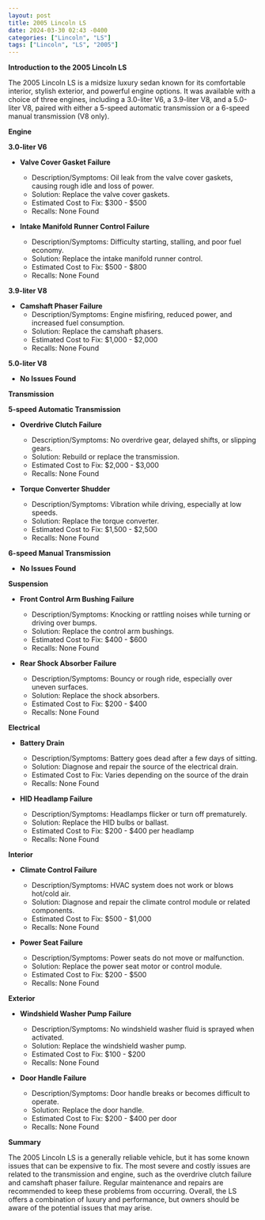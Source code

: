```yaml
---
layout: post
title: 2005 Lincoln LS
date: 2024-03-30 02:43 -0400
categories: ["Lincoln", "LS"]
tags: ["Lincoln", "LS", "2005"]
---
```

**Introduction to the 2005 Lincoln LS**

The 2005 Lincoln LS is a midsize luxury sedan known for its comfortable interior, stylish exterior, and powerful engine options. It was available with a choice of three engines, including a 3.0-liter V6, a 3.9-liter V8, and a 5.0-liter V8, paired with either a 5-speed automatic transmission or a 6-speed manual transmission (V8 only).

**Engine**

**3.0-liter V6**

* **Valve Cover Gasket Failure**
    * Description/Symptoms: Oil leak from the valve cover gaskets, causing rough idle and loss of power.
    * Solution: Replace the valve cover gaskets.
    * Estimated Cost to Fix: $300 - $500
    * Recalls: None Found

* **Intake Manifold Runner Control Failure**
    * Description/Symptoms: Difficulty starting, stalling, and poor fuel economy.
    * Solution: Replace the intake manifold runner control.
    * Estimated Cost to Fix: $500 - $800
    * Recalls: None Found

**3.9-liter V8**

* **Camshaft Phaser Failure**
    * Description/Symptoms: Engine misfiring, reduced power, and increased fuel consumption.
    * Solution: Replace the camshaft phasers.
    * Estimated Cost to Fix: $1,000 - $2,000
    * Recalls: None Found

**5.0-liter V8**

* **No Issues Found**

**Transmission**

**5-speed Automatic Transmission**

* **Overdrive Clutch Failure**
    * Description/Symptoms: No overdrive gear, delayed shifts, or slipping gears.
    * Solution: Rebuild or replace the transmission.
    * Estimated Cost to Fix: $2,000 - $3,000
    * Recalls: None Found

* **Torque Converter Shudder**
    * Description/Symptoms: Vibration while driving, especially at low speeds.
    * Solution: Replace the torque converter.
    * Estimated Cost to Fix: $1,500 - $2,500
    * Recalls: None Found

**6-speed Manual Transmission**

* **No Issues Found**

**Suspension**

* **Front Control Arm Bushing Failure**
    * Description/Symptoms: Knocking or rattling noises while turning or driving over bumps.
    * Solution: Replace the control arm bushings.
    * Estimated Cost to Fix: $400 - $600
    * Recalls: None Found

* **Rear Shock Absorber Failure**
    * Description/Symptoms: Bouncy or rough ride, especially over uneven surfaces.
    * Solution: Replace the shock absorbers.
    * Estimated Cost to Fix: $200 - $400
    * Recalls: None Found

**Electrical**

* **Battery Drain**
    * Description/Symptoms: Battery goes dead after a few days of sitting.
    * Solution: Diagnose and repair the source of the electrical drain.
    * Estimated Cost to Fix: Varies depending on the source of the drain
    * Recalls: None Found

* **HID Headlamp Failure**
    * Description/Symptoms: Headlamps flicker or turn off prematurely.
    * Solution: Replace the HID bulbs or ballast.
    * Estimated Cost to Fix: $200 - $400 per headlamp
    * Recalls: None Found

**Interior**

* **Climate Control Failure**
    * Description/Symptoms: HVAC system does not work or blows hot/cold air.
    * Solution: Diagnose and repair the climate control module or related components.
    * Estimated Cost to Fix: $500 - $1,000
    * Recalls: None Found

* **Power Seat Failure**
    * Description/Symptoms: Power seats do not move or malfunction.
    * Solution: Replace the power seat motor or control module.
    * Estimated Cost to Fix: $200 - $500
    * Recalls: None Found

**Exterior**

* **Windshield Washer Pump Failure**
    * Description/Symptoms: No windshield washer fluid is sprayed when activated.
    * Solution: Replace the windshield washer pump.
    * Estimated Cost to Fix: $100 - $200
    * Recalls: None Found

* **Door Handle Failure**
    * Description/Symptoms: Door handle breaks or becomes difficult to operate.
    * Solution: Replace the door handle.
    * Estimated Cost to Fix: $200 - $400 per door
    * Recalls: None Found

**Summary**

The 2005 Lincoln LS is a generally reliable vehicle, but it has some known issues that can be expensive to fix. The most severe and costly issues are related to the transmission and engine, such as the overdrive clutch failure and camshaft phaser failure. Regular maintenance and repairs are recommended to keep these problems from occurring. Overall, the LS offers a combination of luxury and performance, but owners should be aware of the potential issues that may arise.
